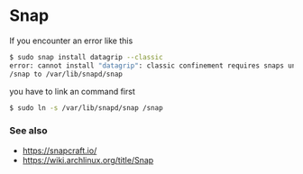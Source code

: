 # Snap

If you encounter an error like this

```sh
$ sudo snap install datagrip --classic
error: cannot install "datagrip": classic confinement requires snaps under /snap or symlink from
/snap to /var/lib/snapd/snap
```

you have to link an command first

```sh
$ sudo ln -s /var/lib/snapd/snap /snap
```

### See also

- https://snapcraft.io/
- https://wiki.archlinux.org/title/Snap
